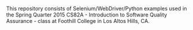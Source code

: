 This repository consists of Selenium/WebDriver/Python examples used
in the Spring Quarter 2015 CS82A - Introduction to Software Quality Assurance -  class at Foothill College in Los Altos Hills, CA.
